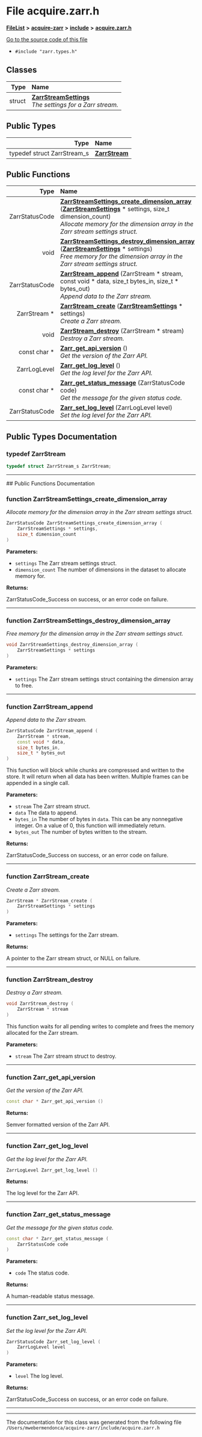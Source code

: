 

# File acquire.zarr.h



[**FileList**](files.md) **>** [**acquire-zarr**](dir_333e6df7611621adb9e912e152b800c4.md) **>** [**include**](dir_ccebfe39b92f73ccebee9a2fb203dc1b.md) **>** [**acquire.zarr.h**](acquire_8zarr_8h.md)

[Go to the source code of this file](acquire_8zarr_8h_source.md)



* `#include "zarr.types.h"`















## Classes

| Type | Name |
| ---: | :--- |
| struct | [**ZarrStreamSettings**](struct_zarr_stream_settings.md) <br>_The settings for a Zarr stream._  |


## Public Types

| Type | Name |
| ---: | :--- |
| typedef struct ZarrStream\_s | [**ZarrStream**](#typedef-zarrstream)  <br> |




















## Public Functions

| Type | Name |
| ---: | :--- |
|  ZarrStatusCode | [**ZarrStreamSettings\_create\_dimension\_array**](#function-zarrstreamsettings_create_dimension_array) ([**ZarrStreamSettings**](struct_zarr_stream_settings.md) \* settings, size\_t dimension\_count) <br>_Allocate memory for the dimension array in the Zarr stream settings struct._  |
|  void | [**ZarrStreamSettings\_destroy\_dimension\_array**](#function-zarrstreamsettings_destroy_dimension_array) ([**ZarrStreamSettings**](struct_zarr_stream_settings.md) \* settings) <br>_Free memory for the dimension array in the Zarr stream settings struct._  |
|  ZarrStatusCode | [**ZarrStream\_append**](#function-zarrstream_append) (ZarrStream \* stream, const void \* data, size\_t bytes\_in, size\_t \* bytes\_out) <br>_Append data to the Zarr stream._  |
|  ZarrStream \* | [**ZarrStream\_create**](#function-zarrstream_create) ([**ZarrStreamSettings**](struct_zarr_stream_settings.md) \* settings) <br>_Create a Zarr stream._  |
|  void | [**ZarrStream\_destroy**](#function-zarrstream_destroy) (ZarrStream \* stream) <br>_Destroy a Zarr stream._  |
|  const char \* | [**Zarr\_get\_api\_version**](#function-zarr_get_api_version) () <br>_Get the version of the Zarr API._  |
|  ZarrLogLevel | [**Zarr\_get\_log\_level**](#function-zarr_get_log_level) () <br>_Get the log level for the Zarr API._  |
|  const char \* | [**Zarr\_get\_status\_message**](#function-zarr_get_status_message) (ZarrStatusCode code) <br>_Get the message for the given status code._  |
|  ZarrStatusCode | [**Zarr\_set\_log\_level**](#function-zarr_set_log_level) (ZarrLogLevel level) <br>_Set the log level for the Zarr API._  |




























## Public Types Documentation




### typedef ZarrStream 

```C++
typedef struct ZarrStream_s ZarrStream;
```




<hr>
## Public Functions Documentation




### function ZarrStreamSettings\_create\_dimension\_array 

_Allocate memory for the dimension array in the Zarr stream settings struct._ 
```C++
ZarrStatusCode ZarrStreamSettings_create_dimension_array (
    ZarrStreamSettings * settings,
    size_t dimension_count
) 
```





**Parameters:**


* `settings` The Zarr stream settings struct. 
* `dimension_count` The number of dimensions in the dataset to allocate memory for. 



**Returns:**

ZarrStatusCode\_Success on success, or an error code on failure. 





        

<hr>



### function ZarrStreamSettings\_destroy\_dimension\_array 

_Free memory for the dimension array in the Zarr stream settings struct._ 
```C++
void ZarrStreamSettings_destroy_dimension_array (
    ZarrStreamSettings * settings
) 
```





**Parameters:**


* `settings` The Zarr stream settings struct containing the dimension array to free. 




        

<hr>



### function ZarrStream\_append 

_Append data to the Zarr stream._ 
```C++
ZarrStatusCode ZarrStream_append (
    ZarrStream * stream,
    const void * data,
    size_t bytes_in,
    size_t * bytes_out
) 
```



This function will block while chunks are compressed and written to the store. It will return when all data has been written. Multiple frames can be appended in a single call. 

**Parameters:**


* `stream` The Zarr stream struct. 
* `data` The data to append. 
* `bytes_in` The number of bytes in `data`. This can be any nonnegative integer. On a value of 0, this function will immediately return. 
* `bytes_out` The number of bytes written to the stream. 



**Returns:**

ZarrStatusCode\_Success on success, or an error code on failure. 





        

<hr>



### function ZarrStream\_create 

_Create a Zarr stream._ 
```C++
ZarrStream * ZarrStream_create (
    ZarrStreamSettings * settings
) 
```





**Parameters:**


* `settings` The settings for the Zarr stream. 



**Returns:**

A pointer to the Zarr stream struct, or NULL on failure. 





        

<hr>



### function ZarrStream\_destroy 

_Destroy a Zarr stream._ 
```C++
void ZarrStream_destroy (
    ZarrStream * stream
) 
```



This function waits for all pending writes to complete and frees the memory allocated for the Zarr stream. 

**Parameters:**


* `stream` The Zarr stream struct to destroy. 




        

<hr>



### function Zarr\_get\_api\_version 

_Get the version of the Zarr API._ 
```C++
const char * Zarr_get_api_version () 
```





**Returns:**

Semver formatted version of the Zarr API. 





        

<hr>



### function Zarr\_get\_log\_level 

_Get the log level for the Zarr API._ 
```C++
ZarrLogLevel Zarr_get_log_level () 
```





**Returns:**

The log level for the Zarr API. 





        

<hr>



### function Zarr\_get\_status\_message 

_Get the message for the given status code._ 
```C++
const char * Zarr_get_status_message (
    ZarrStatusCode code
) 
```





**Parameters:**


* `code` The status code. 



**Returns:**

A human-readable status message. 





        

<hr>



### function Zarr\_set\_log\_level 

_Set the log level for the Zarr API._ 
```C++
ZarrStatusCode Zarr_set_log_level (
    ZarrLogLevel level
) 
```





**Parameters:**


* `level` The log level. 



**Returns:**

ZarrStatusCode\_Success on success, or an error code on failure. 





        

<hr>

------------------------------
The documentation for this class was generated from the following file `/Users/mwebermendonca/acquire-zarr/include/acquire.zarr.h`


